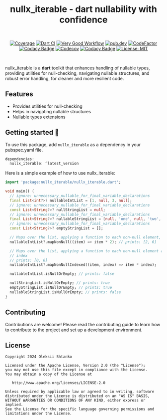 <h1 align="center">nullx_iterable - dart nullability with confidence</h1></br>

<p align="center">
  <a href="https://github.com/ashtanko/nullx/actions/workflows/coverage.yml"><img alt="Coverage" src="https://github.com/ashtanko/nullx/actions/workflows/coverage.yml/badge.svg"/></a>
  <a href="https://github.com/ashtanko/nullx/actions/workflows/build.yml"><img alt="Dart CI" src="https://github.com/ashtanko/nullx/actions/workflows/build.yml/badge.svg"/></a>
  <a href="https://github.com/ashtanko/nullx/actions/workflows/very_good_workflow.yml"><img alt="Very Good Workflow" src="https://github.com/ashtanko/nullx/actions/workflows/very_good_workflow.yml/badge.svg"/></a>
  <a href="https://pub.dev/packages/nullx"><img alt="pub.dev" src="https://img.shields.io/pub/v/nullx?label=nullx"/></a>
  <a href="https://www.codefactor.io/repository/github/ashtanko/nullx"><img alt="CodeFactor" src="https://www.codefactor.io/repository/github/ashtanko/nullx/badge"/></a>
  <a href="https://app.codacy.com/gh/ashtanko/nullx/dashboard?utm_source=gh&utm_medium=referral&utm_content=&utm_campaign=Badge_grade"><img alt="Codacy Badge" src="https://app.codacy.com/project/badge/Grade/badee387cb23488c9091051b572c47f1"/></a>
  <a href="https://codecov.io/github/ashtanko/nullx"><img alt="Codecov" src="https://codecov.io/github/ashtanko/nullx/graph/badge.svg?token=D4JQVJUE1M"/></a>
  <a href="https://app.codacy.com/gh/ashtanko/nullx/dashboard?utm_source=gh&utm_medium=referral&utm_content=&utm_campaign=Badge_coverage"><img alt="Codacy Badge" src="https://app.codacy.com/project/badge/Coverage/badee387cb23488c9091051b572c47f1"/></a>
  <a href="https://github.com/ashtanko/the-algorithms/blob/main/LICENSE"><img alt="License: MIT" src="https://img.shields.io/badge/License-MIT-yellow.svg"/></a>
</p><br>

nullx_iterable is a **dart** toolkit that enhances handling of nullable types, providing utilities for null-checking, navigating nullable structures, and robust error handling, for cleaner and more resilient code.

## Features

- Provides utilities for null-checking
- Helps in navigating nullable structures
- Nullable types extensions

## Getting started 🎉

To use this package, add `nullx_iterable` as a dependency in your pubspec.yaml file.

```dart
dependencies:
  nullx_iterable: ^latest_version
```

Here is a simple example of how to use nullx_iterable:

```dart
import 'package:nullx_iterable/nullx_iterable.dart';

void main() {
  // ignore: unnecessary_nullable_for_final_variable_declarations
  final List<int?>? nullableIntList = [1, null, 3, null];
  // ignore: unnecessary_nullable_for_final_variable_declarations
  const List<String?>? nullStringList = null;
  // ignore: unnecessary_nullable_for_final_variable_declarations
  final List<String?>? nullableStringList = [null, 'one', null, 'two', null];
  // ignore: unnecessary_nullable_for_final_variable_declarations
  const List<String?>? emptyStringList = [];

  // Maps over the list, applying a function to each non-null element,
  nullableIntList?.mapNonNull((item) => item * 2); // prints: [2, 6]

  // Maps over the list, applying a function to each non-null element and its
  // index
  // prints: [0, 6]
  nullableIntList?.mapNonNullIndexed((item, index) => item * index);

  nullableIntList.isNullOrEmpty; // prints: false

  nullStringList.isNullOrEmpty; // prints: true
  emptyStringList.isNullOrEmpty; // prints: true
  nullableStringList.isNullOrEmpty; // prints: false
}
```

## Contributing

Contributions are welcome! Please read the contributing guide to learn how to contribute to the project and set up a development environment.

## License

```plain
Copyright 2024 Oleksii Shtanko

Licensed under the Apache License, Version 2.0 (the "License");
you may not use this file except in compliance with the License.
You may obtain a copy of the License at

   http://www.apache.org/licenses/LICENSE-2.0

Unless required by applicable law or agreed to in writing, software
distributed under the License is distributed on an "AS IS" BASIS,
WITHOUT WARRANTIES OR CONDITIONS OF ANY KIND, either express or implied.
See the License for the specific language governing permissions and
limitations under the License.
```
